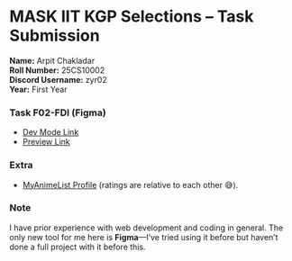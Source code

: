 # MASK IIT KGP Selections – Task Submission

**Name:** Arpit Chakladar\
**Roll Number:** 25CS10002\
**Discord Username:** zyr02\
**Year:** First Year

### Task F02-FDI (Figma)
- [Dev Mode Link](https://www.figma.com/design/4L0YHTbThUArAhGudVl7uV/F02-FDI?node-id=0-1&m=dev&t=xrpheKzfjgQdULy1-1)
- [Preview Link](https://www.figma.com/proto/4L0YHTbThUArAhGudVl7uV/F02-FDI?node-id=0-1&t=xrpheKzfjgQdULy1-1)

### Extra
- [MyAnimeList Profile](https://myanimelist.net/animelist/Morislus) (ratings are relative to each other 😅).

### Note
I have prior experience with web development and coding in general. The only new tool for me here is **Figma**—I’ve tried using it before but haven’t done a full project with it before this.
